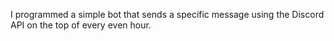I programmed a simple bot that sends a specific message using the Discord API on the top of every even hour.
